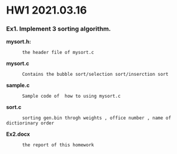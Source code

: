 # HW1 2021.03.16


### Ex1. Implement 3 sorting algorithm.



**mysort.h:**  

          the header file of mysort.c
          
**mysort.c** 

          Contains the bubble sort/selection sort/inserction sort 

**sample.c** 

          Sample code of  how to using mysort.c

**sort.c** 

          sorting gen.bin throgh weights , office number , name of dictiorinary order

**Ex2.docx** 

          the report of this homework
